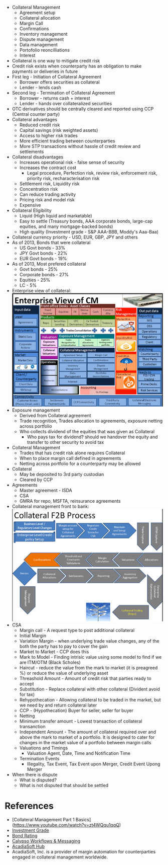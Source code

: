 * Collateral Management
  * Agreement setup
  * Collateral allocation
  * Margin Call
  * Confirmations
  * Inventory management
  * Dispute management
  * Data management
  * Portofolio reoncilliations
  * Interest
* Collateral is one way to mitigate credit risk
* Credit risk exists when counterparty has an obligation to make payments or deliveries in future
* First leg - Initiation of Collateral Agreement
	* Borrower offers securities as collateral
	* Lender - lends cash
* Second leg - Termination of Collateral Agreement
	* Borrower - returns cash + interest
	* Lender - hands over collateralized securities
* OTC derivatives should be centrally cleared and reported using CCP (Central counter party)
* Collateral advantages
  * Reduced credit risk
  * Capital savings (risk weighted assets)
  * Access to higher risk trades
  * More efficient trading between counterparties
  * More STP transactions without hassle of credit review and settlements
* Collateral disadvantages
  * Increases operational risk - false sense of security
  * Increases the contract cost
    * Legal procedure, Perfection risk, review risk, enforcement risk, priority risk, recharacterisation risk
  * Settlement risk, Liquidity risk
  * Concentration risk
  * Can reduce trading activity
  * Pricing risk and model risk
  * Expensive  
* Collateral Eligibility
  * Liquid (High liquid and marketable)
  * Easy to settle (Treasury bonds, AAA corporate bonds, large-cap equities, and many mortgage-backed bonds)
  * High quality (Investment grade - S&P AAA-BBB, Moddy's Aaa-Baa)
* Collateral currency priority - USD, EUR, GBP, JPY and others
* As of 2013, Bonds that were collateral
  * US Govt bonds - 33%  
  * JPY Govt bonds - 22%  
  * EUR Govt bonds - 19%  
* As of 2013, Most prefered collateral
  * Govt bonds - 25%
  * Corporate bonds - 27%
  * Equities - 25%
  * LC - 5%
* Enterprise view of collateral: ![Enterprise view of collateral][ev]
* Exposure management
  * Derived from Collateral agreement
  * Trade recognition, Trades allocation to agreements, exposure netting across portfolio
  * Who collects dividend of the equities that was given as Collateral
    * Who pays tax for dividend? should we handover the equity and transfer to other security to avoid tax
* Collateral Management
  * Trades that has credit risk alone requires Collateral
  * When to place margin call defined in agreements
  * Netting across portfolio for a counterparty may be allowed
* Collateral
  * May be deposited to 3rd party custodian
  * Cleared by CCP 
* Agreements  
  * Master agreement - ISDA 
  * CSA
  * GMRA for repo, MSFTA, reinsurance agreements 
* Collateral management front to bank: ![Collateral management front to bank][cmf2b]
* CSA
  * Margin call - A request type to post additional collateral 
  * Initial Margin 
  * Variation Margin -  when underlying trade value changes, any of the both the party has to pay to cover the gain
  * Market to Market - CCP does this
  * Mark to Model - Finding intrisic value using some model to find if we are ITM/OTM (Black Scholes)
  * Haircut - reduce the value from the mark to market (it is preagreed %) or reduce the value of underlying asset
  * Threashold Amount - Amount of credit risk that parties ready to accept
  * Substitution - Replace collateral with other collateral (Divident avoid for tax)
  * Rehypothecation - Allowing collateral to be traded in the market, but we need by and return collateral later
  * CCP - (Hypothecation) Buyer for seller, seller for buyer
  * Netting
  * Minimum transfer amount - Lowest transaction of collateral transanction
  * Independent Amount - The amount of collateral required over and above the mark to market of a portfolio. It is designed to cater for changes in the market value of a portfolio between margin calls
  * Valuations and Timings
    * Valuation Agent, Date, Time and Notification Time
  * Termination Events
    * Illegality, Tax Event, Tax Event upon Merger, Credit Event Upong Merger
* When there is dispute
  * What is disputed?
  * What is not disputed that should be settled  

[ev]: img/EnterpriseCM.PNG "Enterprise View"  
[cmf2b]: img/CMF2B.PNG "Collateral Management Front to Bank"  

# References
* [Collateral Management Part 1 Basics] (https://www.youtube.com/watch?v=zt4WQqu1qqQ)
* [Investment Grade](https://www.google.com/search?tbm=isch&q=investment+grade)
* [Bond Rating](https://www.google.com/search?tbm=isch&q=bond+rating)
* [Calypso Workflows & Messaging](http://www2.calypso.com/Portals/0/Documents/Brochures/Calypso-Collateral-Management.pdf)
* [AcadiaSoft Hub](http://www.acadiasoft.com/wp-content/uploads/2017/04/Protocoll-Fact-Sheet-Final.pdf)
* AcadiaSoft, Inc. is a provider of margin automation for counterparties engaged in collateral management worldwide.
